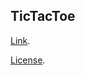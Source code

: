 TicTacToe
------


[Link](http://codepen.io/amnavor/pen/mOVBRm).

[License](http://codepen.io/amnavor/pen/mOVBRm/license).

